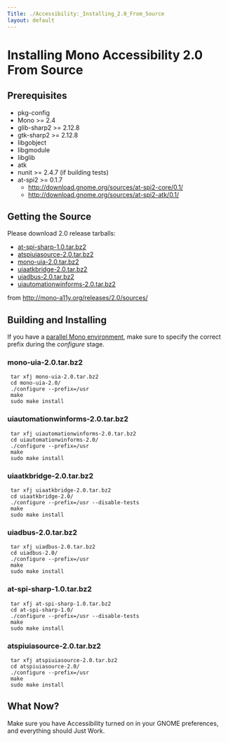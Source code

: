 ```yaml
---
Title: ./Accessibility:_Installing_2.0_From_Source
layout: default
---
```


Installing Mono Accessibility 2.0 From Source
=============================================

Prerequisites
-------------

-   pkg-config
-   Mono \>= 2.4
-   glib-sharp2 \>= 2.12.8
-   gtk-sharp2 \>= 2.12.8
-   libgobject
-   libgmodule
-   libglib
-   atk
-   nunit \>= 2.4.7 (if building tests)
-   at-spi2 \>= 0.1.7
    -   <http://download.gnome.org/sources/at-spi2-core/0.1/>
    -   <http://download.gnome.org/sources/at-spi2-atk/0.1/>

Getting the Source
------------------

Please download 2.0 release tarballs:

-   [at-spi-sharp-1.0.tar.bz2](http://mono-a11y.org/releases/2.0/sources/at-spi-sharp-1.0.tar.bz2)
-   [atspiuiasource-2.0.tar.bz2](http://mono-a11y.org/releases/2.0/sources/atspiuiasource-2.0.tar.bz2)
-   [mono-uia-2.0.tar.bz2](http://mono-a11y.org/releases/2.0/sources/mono-uia-2.0.tar.bz2)
-   [uiaatkbridge-2.0.tar.bz2](http://mono-a11y.org/releases/2.0/sources/uiaatkbridge-2.0.tar.bz2)
-   [uiadbus-2.0.tar.bz2](http://mono-a11y.org/releases/2.0/sources/uiadbus-2.0.tar.bz2)
-   [uiautomationwinforms-2.0.tar.bz2](http://mono-a11y.org/releases/2.0/sources/uiautomationwinforms-2.0.tar.bz2)

from <http://mono-a11y.org/releases/2.0/sources/>

Building and Installing
-----------------------

If you have a [parallel Mono
environment]({{site.url}}/Parallel_Mono_Environments "wikilink"), make sure to
specify the correct prefix during the *configure* stage.

### mono-uia-2.0.tar.bz2

` tar xfj mono-uia-2.0.tar.bz2`\
` cd mono-uia-2.0/`\
` ./configure --prefix=/usr`\
` make`\
` sudo make install`

### uiautomationwinforms-2.0.tar.bz2

` tar xfj uiautomationwinforms-2.0.tar.bz2`\
` cd uiautomationwinforms-2.0/`\
` ./configure --prefix=/usr`\
` make `\
` sudo make install`

### uiaatkbridge-2.0.tar.bz2

` tar xfj uiaatkbridge-2.0.tar.bz2`\
` cd uiaatkbridge-2.0/`\
` ./configure --prefix=/usr --disable-tests`\
` make`\
` sudo make install`

### uiadbus-2.0.tar.bz2

` tar xfj uiadbus-2.0.tar.bz2`\
` cd uiadbus-2.0/`\
` ./configure --prefix=/usr`\
` make `\
` sudo make install`

### at-spi-sharp-1.0.tar.bz2

` tar xfj at-spi-sharp-1.0.tar.bz2`\
` cd at-spi-sharp-1.0/`\
` ./configure --prefix=/usr --disable-tests`\
` make`\
` sudo make install`

### atspiuiasource-2.0.tar.bz2

` tar xfj atspiuiasource-2.0.tar.bz2`\
` cd atspiuiasource-2.0/`\
` ./configure --prefix=/usr`\
` make`\
` sudo make install`

What Now?
---------

Make sure you have Accessibility turned on in your GNOME preferences,
and everything should Just Work.

